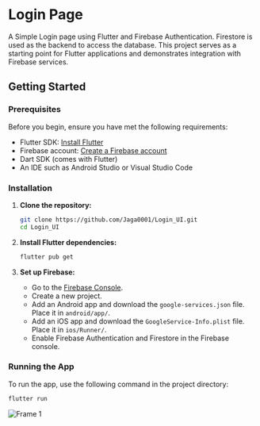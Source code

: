 # Login Page

A Simple Login page using Flutter and Firebase Authentication. Firestore is used as the backend to access the database. This project serves as a starting point for Flutter applications and demonstrates integration with Firebase services.

## Getting Started

### Prerequisites

Before you begin, ensure you have met the following requirements:

- Flutter SDK: [Install Flutter](https://docs.flutter.dev/get-started/install)
- Firebase account: [Create a Firebase account](https://firebase.google.com/)
- Dart SDK (comes with Flutter)
- An IDE such as Android Studio or Visual Studio Code

### Installation

1. **Clone the repository:**

    ```sh
    git clone https://github.com/Jaga0001/Login_UI.git
    cd Login_UI
    ```

2. **Install Flutter dependencies:**

    ```sh
    flutter pub get
    ```

3. **Set up Firebase:**

    - Go to the [Firebase Console](https://console.firebase.google.com/).
    - Create a new project.
    - Add an Android app and download the `google-services.json` file. Place it in `android/app/`.
    - Add an iOS app and download the `GoogleService-Info.plist` file. Place it in `ios/Runner/`.
    - Enable Firebase Authentication and Firestore in the Firebase console.

### Running the App

To run the app, use the following command in the project directory:

```sh
flutter run
```

![Frame 1](https://github.com/Jaga0001/Login_UI/assets/144882407/cc5dc140-8d2c-4142-b863-d32ee6955831)

